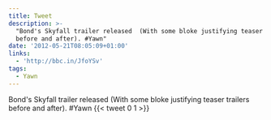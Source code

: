 ```yaml
---
title: Tweet
description: >-
  "Bond's Skyfall trailer released  (With some bloke justifying teaser trailers
  before and after). #Yawn"
date: '2012-05-21T08:05:09+01:00'
links:
  - 'http://bbc.in/JfoYSv'
tags:
  - Yawn
---
```

Bond's Skyfall trailer released  (With some bloke justifying teaser trailers before and after). #Yawn
      {{< tweet 0 1 >}}
    
